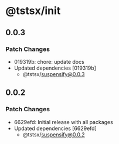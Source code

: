 # @tstsx/init

## 0.0.3

### Patch Changes

- 019319b: chore: update docs
- Updated dependencies [019319b]
  - @tstsx/suspensify@0.0.3

## 0.0.2

### Patch Changes

- 6629efd: Initial release with all packages
- Updated dependencies [6629efd]
  - @tstsx/suspensify@0.0.2
